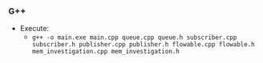


### G++

* Execute: 
    * `g++ -o main.exe main.cpp queue.cpp queue.h subscriber.cpp subscriber.h publisher.cpp publisher.h flowable.cpp flowable.h mem_investigation.cpp mem_investigation.h`